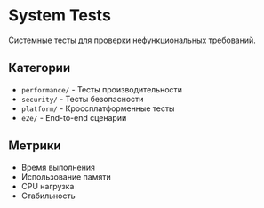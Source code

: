 # System Tests

Системные тесты для проверки нефункциональных требований.

## Категории

- `performance/` - Тесты производительности
- `security/` - Тесты безопасности
- `platform/` - Кроссплатформенные тесты
- `e2e/` - End-to-end сценарии

## Метрики

- Время выполнения
- Использование памяти
- CPU нагрузка
- Стабильность